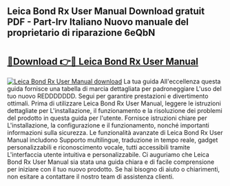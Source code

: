 ## Leica Bond Rx User Manual Download gratuit PDF - Part-lrv Italiano Nuovo manuale del proprietario di riparazione 6eQbN

# <h2><a href="http://dfbp1np.blite.top/?on=Leica+Bond+Rx+User+Manual">🔗Download 👉🔴 Leica Bond Rx User Manual</a></h2>

[![Leica Bond Rx User Manual download](https://i.imgur.com/lujVjoI.png)](http://dfbp1np.blite.top/?on=Leica+Bond+Rx+User+Manual)
La tua guida All'eccellenza questa guida fornisce una tabella di marcia dettagliata per padroneggiare L'uso del tuo nuovo REDDDDDDD. Segui per garantire prestazioni e divertimento ottimali. Prima di utilizzare Leica Bond Rx User Manual, leggere le istruzioni dettagliate per L'installazione, il funzionamento e la risoluzione dei problemi del prodotto in questa guida per l'utente. Fornisce istruzioni chiare per L'installazione, la configurazione e il funzionamento, nonché importanti informazioni sulla sicurezza. Le funzionalità avanzate di Leica Bond Rx User Manual includono Supporto multilingue, traduzione in tempo reale, gadget personalizzabili e riconoscimento vocale, tutti accessibili tramite L'interfaccia utente intuitiva e personalizzabile. Ci auguriamo che Leica Bond Rx User Manual sia stata una guida chiara e di facile comprensione per iniziare con il tuo nuovo prodotto. Se hai bisogno di aiuto o chiarimenti, non esitare a contattare il nostro team di assistenza clienti.
